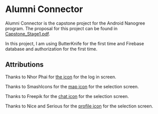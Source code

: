 # Alumni Connector
Alumni Connector is the capstone project for the Android Nanogree program. The proposal for this project can be found in [Capstone_Stage1.pdf](Capstone_Stage1.pdf).

In this project, I am using ButterKnife for the first time and Firebase database and authorization for the first time. 

## Attributions
Thanks to Nhor Phai for [the icon](https://www.flaticon.com/free-icon/plug_1104875) for the log in screen.

Thanks to SmashIcons for the [map icon](https://www.flaticon.com/free-icon/map_148844) for the selection screen.

Thanks to Freepik for the [chat icon](https://www.flaticon.com/free-icon/speech-bubble_1077909) for the selection screen.

Thanks to Nice and Serious for the [profile icon](https://www.flaticon.com/free-icon/avatar-inside-a-circle_78373) for the selection screen.
